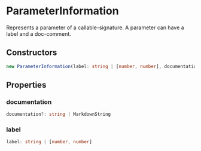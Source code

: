 # ParameterInformation

Represents a parameter of a callable-signature. A parameter can have a label and a doc-comment.

## Constructors

```typescript
new ParameterInformation(label: string | [number, number], documentation?: string | MarkdownString): ParameterInformation
```

## Properties

### documentation

```typescript
documentation?: string | MarkdownString
```

### label

```typescript
label: string | [number, number]
```

